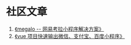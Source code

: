 # 社区文章

1. [《megalo -- 网易考拉小程序解决方案》](https://juejin.im/post/5bd2b014e51d457a7a0396ea)
1. [《vue 项目快速输出微信、支付宝、百度小程序》](https://github.com/zwwill/blog/issues/29)
